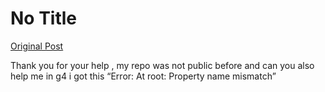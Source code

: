 # No Title

[Original Post](https://discourse.onlinedegree.iitm.ac.in/t/165959/53)

<p>Thank you  for your help , my repo was not public before and can you also help me in g4 i got this “Error: At root: Property name mismatch”</p>
